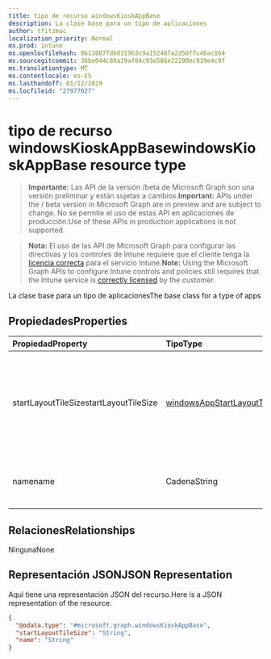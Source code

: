 ```yaml
---
title: tipo de recurso windowsKioskAppBase
description: La clase base para un tipo de aplicaciones
author: tfitzmac
localization_priority: Normal
ms.prod: intune
ms.openlocfilehash: 9b13807fdb0319b3c9a15248fa2d50ffc46ac164
ms.sourcegitcommit: 36be044c89a19af84c93e586e22200ec919e4c9f
ms.translationtype: MT
ms.contentlocale: es-ES
ms.lasthandoff: 01/12/2019
ms.locfileid: "27977027"
---
```

# <a name="windowskioskappbase-resource-type"></a><span data-ttu-id="0d5b6-103">tipo de recurso windowsKioskAppBase</span><span class="sxs-lookup"><span data-stu-id="0d5b6-103">windowsKioskAppBase resource type</span></span>

> <span data-ttu-id="0d5b6-104">**Importante:** Las API de la versión /beta de Microsoft Graph son una versión preliminar y están sujetas a cambios.</span><span class="sxs-lookup"><span data-stu-id="0d5b6-104">**Important:** APIs under the / beta version in Microsoft Graph are in preview and are subject to change.</span></span> <span data-ttu-id="0d5b6-105">No se permite el uso de estas API en aplicaciones de producción.</span><span class="sxs-lookup"><span data-stu-id="0d5b6-105">Use of these APIs in production applications is not supported.</span></span>

> <span data-ttu-id="0d5b6-106">**Nota:** El uso de las API de Microsoft Graph para configurar las directivas y los controles de Intune requiere que el cliente tenga la [licencia correcta](https://go.microsoft.com/fwlink/?linkid=839381) para el servicio Intune.</span><span class="sxs-lookup"><span data-stu-id="0d5b6-106">**Note:** Using the Microsoft Graph APIs to configure Intune controls and policies still requires that the Intune service is [correctly licensed](https://go.microsoft.com/fwlink/?linkid=839381) by the customer.</span></span>

<span data-ttu-id="0d5b6-107">La clase base para un tipo de aplicaciones</span><span class="sxs-lookup"><span data-stu-id="0d5b6-107">The base class for a type of apps</span></span>
## <a name="properties"></a><span data-ttu-id="0d5b6-108">Propiedades</span><span class="sxs-lookup"><span data-stu-id="0d5b6-108">Properties</span></span>
|<span data-ttu-id="0d5b6-109">Propiedad</span><span class="sxs-lookup"><span data-stu-id="0d5b6-109">Property</span></span>|<span data-ttu-id="0d5b6-110">Tipo</span><span class="sxs-lookup"><span data-stu-id="0d5b6-110">Type</span></span>|<span data-ttu-id="0d5b6-111">Descripción</span><span class="sxs-lookup"><span data-stu-id="0d5b6-111">Description</span></span>|
|:---|:---|:---|
|<span data-ttu-id="0d5b6-112">startLayoutTileSize</span><span class="sxs-lookup"><span data-stu-id="0d5b6-112">startLayoutTileSize</span></span>|[<span data-ttu-id="0d5b6-113">windowsAppStartLayoutTileSize</span><span class="sxs-lookup"><span data-stu-id="0d5b6-113">windowsAppStartLayoutTileSize</span></span>](../resources/intune-deviceconfig-windowsappstartlayouttilesize.md)|<span data-ttu-id="0d5b6-114">El tamaño del icono de aplicación para el diseño de inicio.</span><span class="sxs-lookup"><span data-stu-id="0d5b6-114">The app tile size for the start layout.</span></span> <span data-ttu-id="0d5b6-115">Los valores posibles son: `hidden`, `small`, `medium`, `wide` y `large`.</span><span class="sxs-lookup"><span data-stu-id="0d5b6-115">Possible values are: `hidden`, `small`, `medium`, `wide`, `large`.</span></span>|
|<span data-ttu-id="0d5b6-116">name</span><span class="sxs-lookup"><span data-stu-id="0d5b6-116">name</span></span>|<span data-ttu-id="0d5b6-117">Cadena</span><span class="sxs-lookup"><span data-stu-id="0d5b6-117">String</span></span>|<span data-ttu-id="0d5b6-118">Representa el nombre descriptivo de una aplicación</span><span class="sxs-lookup"><span data-stu-id="0d5b6-118">Represents the friendly name of an app</span></span>|

## <a name="relationships"></a><span data-ttu-id="0d5b6-119">Relaciones</span><span class="sxs-lookup"><span data-stu-id="0d5b6-119">Relationships</span></span>
<span data-ttu-id="0d5b6-120">Ninguna</span><span class="sxs-lookup"><span data-stu-id="0d5b6-120">None</span></span>
## <a name="json-representation"></a><span data-ttu-id="0d5b6-121">Representación JSON</span><span class="sxs-lookup"><span data-stu-id="0d5b6-121">JSON Representation</span></span>
<span data-ttu-id="0d5b6-122">Aquí tiene una representación JSON del recurso.</span><span class="sxs-lookup"><span data-stu-id="0d5b6-122">Here is a JSON representation of the resource.</span></span>
<!-- {
  "blockType": "resource",
  "@odata.type": "microsoft.graph.windowsKioskAppBase"
}
-->
``` json
{
  "@odata.type": "#microsoft.graph.windowsKioskAppBase",
  "startLayoutTileSize": "String",
  "name": "String"
}
```





